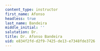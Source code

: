 ```yaml
---
content_type: instructor
first_name: Afonso
headless: true
last_name: Bandeira
middle_initial: ''
salutation: Dr.
title: Dr. Afonso Bandeira
uid: e834f2fd-d2f9-7425-de13-e7348fde3726
---
```

